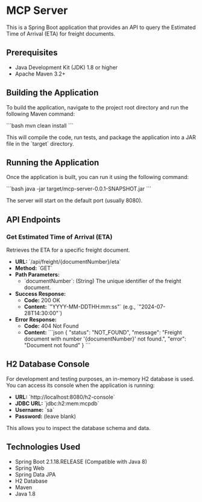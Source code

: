 # MCP Server

This is a Spring Boot application that provides an API to query the Estimated Time of Arrival (ETA) for freight documents.

## Prerequisites

- Java Development Kit (JDK) 1.8 or higher
- Apache Maven 3.2+

## Building the Application

To build the application, navigate to the project root directory and run the following Maven command:

\`\`\`bash
mvn clean install
\`\`\`

This will compile the code, run tests, and package the application into a JAR file in the \`target\` directory.

## Running the Application

Once the application is built, you can run it using the following command:

\`\`\`bash
java -jar target/mcp-server-0.0.1-SNAPSHOT.jar
\`\`\`

The server will start on the default port (usually 8080).

## API Endpoints

### Get Estimated Time of Arrival (ETA)

Retrieves the ETA for a specific freight document.

- **URL:** \`/api/freight/{documentNumber}/eta\`
- **Method:** \`GET\`
- **Path Parameters:**
  - \`documentNumber\`: (String) The unique identifier of the freight document.
- **Success Response:**
  - **Code:** 200 OK
  - **Content:** \`"YYYY-MM-DDTHH:mm:ss"\` (e.g., \`"2024-07-28T14:30:00"\`)
- **Error Response:**
  - **Code:** 404 Not Found
  - **Content:**
    \`\`\`json
    {
        "status": "NOT_FOUND",
        "message": "Freight document with number '{documentNumber}' not found.",
        "error": "Document not found"
    }
    \`\`\`

## H2 Database Console

For development and testing purposes, an in-memory H2 database is used. You can access its console when the application is running:

- **URL:** \`http://localhost:8080/h2-console\`
- **JDBC URL:** \`jdbc:h2:mem:mcpdb\`
- **Username:** \`sa\`
- **Password:** (leave blank)

This allows you to inspect the database schema and data.

## Technologies Used

- Spring Boot 2.1.18.RELEASE (Compatible with Java 8)
- Spring Web
- Spring Data JPA
- H2 Database
- Maven
- Java 1.8

